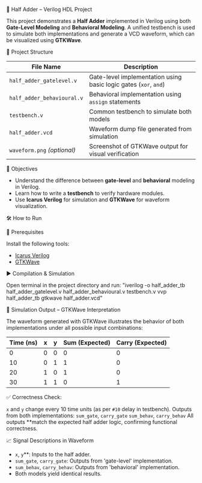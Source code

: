 

🔢 Half Adder – Verilog HDL Project

This project demonstrates a **Half Adder** implemented in Verilog using both **Gate-Level Modeling** and **Behavioral Modeling**. A unified testbench is used to simulate both implementations and generate a VCD waveform, which can be visualized using **GTKWave**.

📁 Project Structure

| File Name                   | Description                                                      |
| --------------------------- | ---------------------------------------------------------------- |
| `half_adder_gatelevel.v`    | Gate-level implementation using basic logic gates (`xor`, `and`) |
| `half_adder_behavioural.v`  | Behavioral implementation using `assign` statements              |
| `testbench.v`               | Common testbench to simulate both models                         |
| `half_adder.vcd`            | Waveform dump file generated from simulation                     |
| `waveform.png` *(optional)* | Screenshot of GTKWave output for visual verification             |


 🎯 Objectives
 
* Understand the difference between **gate-level** and **behavioral** modeling in Verilog.
* Learn how to write a **testbench** to verify hardware modules.
* Use **Icarus Verilog** for simulation and **GTKWave** for waveform visualization.


🛠️ How to Run


🔧 Prerequisites

Install the following tools:

* [Icarus Verilog](https://steveicarus.github.io/iverilog/)
* [GTKWave](http://gtkwave.sourceforge.net/)



▶️ Compilation & Simulation

Open terminal in the project directory and run:
"iverilog -o half_adder_tb half_adder_gatelevel.v half_adder_behavioural.v testbench.v
vvp half_adder_tb
gtkwave half_adder.vcd"



🧪 Simulation Output – GTKWave Interpretation


The waveform generated with GTKWave illustrates the behavior of both implementations under all possible input combinations:

| Time (ns) | x | y | Sum (Expected) | Carry (Expected) |
| --------- | - | - | -------------- | ---------------- |
| 0         | 0 | 0 | 0              | 0                |
| 10        | 0 | 1 | 1              | 0                |
| 20        | 1 | 0 | 1              | 0                |
| 30        | 1 | 1 | 0              | 1                |



✅ Correctness Check:

`x` and `y` change every 10 time units (as per `#10` delay in testbench).
Outputs from both implementations:
`sum_gate`, `carry_gate`
`sum_behav`, `carry_behav`
All outputs **match the expected half adder logic, confirming functional correctness.


📈 Signal Descriptions in Waveform


* `x`, `y`**: Inputs to the half adder.
* `sum_gate`, `carry_gate`: Outputs from 'gate-level' implementation.
* `sum_behav`, `carry_behav`: Outputs from 'behavioral' implementation.
* Both models yield identical results.

